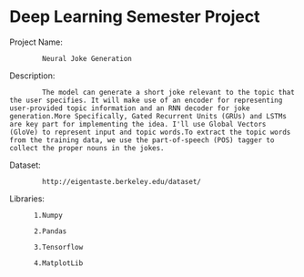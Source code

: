 # Deep Learning Semester Project

Project Name: 
            
            Neural Joke Generation

Description: 
            
            The model can generate a short joke relevant to the topic that the user specifies. It will make use of an encoder for representing user-provided topic information and an RNN decoder for joke generation.More Specifically, Gated Recurrent Units (GRUs) and LSTMs are key part for implementing the idea. I'll use Global Vectors (GloVe) to represent input and topic words.To extract the topic words from the training data, we use the part-of-speech (POS) tagger to collect the proper nouns in the jokes.

Dataset: 

            http://eigentaste.berkeley.edu/dataset/

Libraries:

          1.Numpy
          
          2.Pandas
          
          3.Tensorflow
          
          4.MatplotLib

